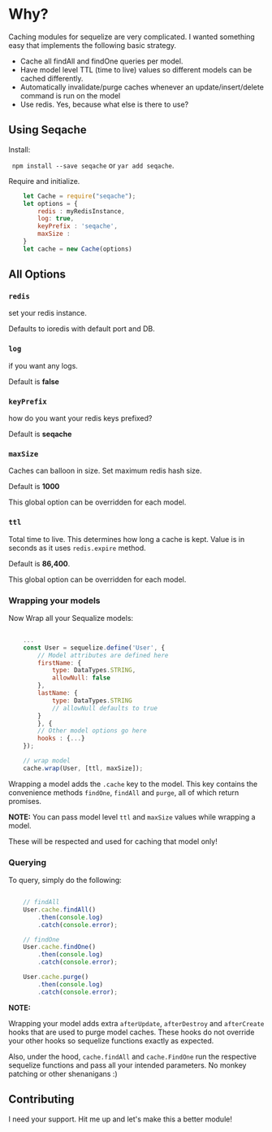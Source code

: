 
# Why?

Caching modules for sequelize are very complicated. I wanted something easy that implements the following basic strategy.

- Cache all findAll and findOne queries per model.
- Have model level TTL (time to live) values so different models can be cached differently.
- Automatically invalidate/purge caches whenever an update/insert/delete command is run on the model
- Use redis. Yes, because what else is there to use? 

## Using Seqache

Install:

``` npm install --save seqache``` or ```yar add seqache```.

Require and initialize.

```javascript
    let Cache = require("seqache");
    let options = {
        redis : myRedisInstance,
        log: true,
        keyPrefix : 'seqache',
        maxSize : 
    }
    let cache = new Cache(options)

```

## All Options


### ```redis```
set your redis instance. 

Defaults to ioredis with default port and DB.

### ```log```
if you want any logs. 

Default is **false**

### ```keyPrefix```
how do you want your redis keys prefixed? 

Default is **seqache**

### ```maxSize```
Caches can balloon in size. Set maximum redis hash size.

Default is **1000**

This global option can be overridden for each model.

### ```ttl```
Total time to live. This determines how long a cache is kept. Value is in seconds as it uses ```redis.expire``` method.

Default is **86,400**.

This global option can be overridden for each model.

### Wrapping your models
Now Wrap all your Sequalize models:

```javascript

    ...
    const User = sequelize.define('User', {
        // Model attributes are defined here
        firstName: {
            type: DataTypes.STRING,
            allowNull: false
        },
        lastName: {
            type: DataTypes.STRING
            // allowNull defaults to true
        }
        }, {
        // Other model options go here
        hooks : {...}
    });

    // wrap model
    cache.wrap(User, [ttl, maxSize]);


```

Wrapping a model adds the ```.cache``` key to the model. This key contains the convenience methods ```findOne```, ```findAll``` and ```purge```, all of which return promises.

**NOTE:**
You can pass model level ``ttl`` and ```maxSize``` values while wrapping a model. 

These will be respected and used for caching that model only!

### Querying

To query, simply do the following:

```javascript

    // findAll
    User.cache.findAll()
        .then(console.log)
        .catch(console.error);

    // findOne
    User.cache.findOne()
        .then(console.log)
        .catch(console.error);

    User.cache.purge()
        .then(console.log)
        .catch(console.error);

```

**NOTE:** 

Wrapping your model adds extra ```afterUpdate```, ```afterDestroy``` and ```afterCreate``` hooks that are used to purge model caches. These hooks do not override your other hooks so sequelize functions exactly as expected.

Also, under the hood, ```cache.findAll``` and ```cache.FindOne``` run the respective sequelize functions and pass all your intended parameters. No monkey patching or other shenanigans :)


## Contributing
I need your support. Hit me up and let's make this a better module!


